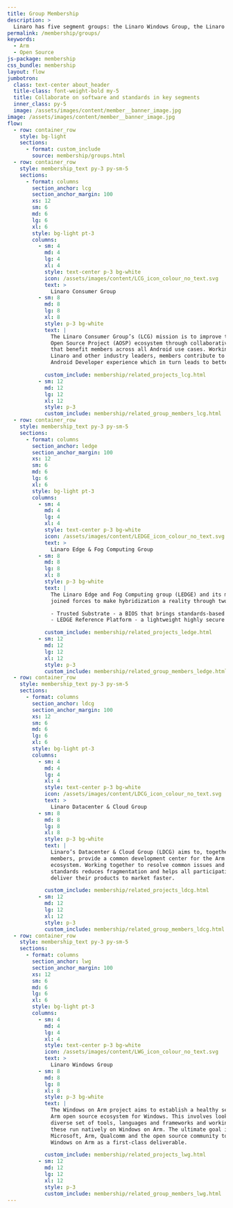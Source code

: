 ```yaml
---
title: Group Membership
description: >
  Linaro has five segment groups: the Linaro Windows Group, the Linaro Consumer Group, the Linaro Datacenter & Cloud Group, the Linaro Edge & Fog Computing Group and the Linaro IoT & Embedded Group. Each group has been created to help advance the Arm software ecosystem within a particular vertical.
permalink: /membership/groups/
keywords:
  - Arm
  - Open Source
js-package: membership
css_bundle: membership
layout: flow
jumbotron:
  class: text-center about_header
  title-class: font-weight-bold my-5
  title: Collaborate on software and standards in key segments
  inner_class: py-5
  image: /assets/images/content/member__banner_image.jpg
image: /assets/images/content/member__banner_image.jpg
flow:
  - row: container_row
    style: bg-light
    sections:
      - format: custom_include
        source: membership/groups.html
  - row: container_row
    style: membership_text py-3 py-sm-5
    sections:
      - format: columns
        section_anchor: lcg
        section_anchor_margin: 100
        xs: 12
        sm: 6
        md: 6
        lg: 6
        xl: 6
        style: bg-light pt-3
        columns:
          - sm: 4
            md: 4
            lg: 4
            xl: 4
            style: text-center p-3 bg-white
            icon: /assets/images/content/LCG_icon_colour_no_text.svg
            text: >
              Linaro Consumer Group
          - sm: 8
            md: 8
            lg: 8
            xl: 8
            style: p-3 bg-white
            text: |
              The Linaro Consumer Group’s (LCG) mission is to improve the Android
              Open Source Project (AOSP) ecosystem through collaborative activities
              that benefit members across all Android use cases. Working together with
              Linaro and other industry leaders, members contribute to an exceptional
              Android Developer experience which in turn leads to better products.

            custom_include: membership/related_projects_lcg.html
          - sm: 12
            md: 12
            lg: 12
            xl: 12
            style: p-3
            custom_include: membership/related_group_members_lcg.html
  - row: container_row
    style: membership_text py-3 py-sm-5
    sections:
      - format: columns
        section_anchor: ledge
        section_anchor_margin: 100
        xs: 12
        sm: 6
        md: 6
        lg: 6
        xl: 6
        style: bg-light pt-3
        columns:
          - sm: 4
            md: 4
            lg: 4
            xl: 4
            style: text-center p-3 bg-white
            icon: /assets/images/content/LEDGE_icon_colour_no_text.svg
            text: >
              Linaro Edge & Fog Computing Group
          - sm: 8
            md: 8
            lg: 8
            xl: 8
            style: p-3 bg-white
            text: |
              The Linaro Edge and Fog Computing group (LEDGE) and its members have
              joined forces to make hybridization a reality through two major efforts:

              - Trusted Substrate - a BIOS that brings standards-based secure booting and over-the-air (OTA) updates to the most trust-demanding embedded computing projects such as automotive and robotics.
              - LEDGE Reference Platform - a lightweight highly secure and robust container runtime environment that has dependable boot and update capabilities.

            custom_include: membership/related_projects_ledge.html
          - sm: 12
            md: 12
            lg: 12
            xl: 12
            style: p-3
            custom_include: membership/related_group_members_ledge.html
  - row: container_row
    style: membership_text py-3 py-sm-5
    sections:
      - format: columns
        section_anchor: ldcg
        section_anchor_margin: 100
        xs: 12
        sm: 6
        md: 6
        lg: 6
        xl: 6
        style: bg-light pt-3
        columns:
          - sm: 4
            md: 4
            lg: 4
            xl: 4
            style: text-center p-3 bg-white
            icon: /assets/images/content/LDCG_icon_colour_no_text.svg
            text: >
              Linaro Datacenter & Cloud Group
          - sm: 8
            md: 8
            lg: 8
            xl: 8
            style: p-3 bg-white
            text: |
              Linaro’s Datacenter & Cloud Group (LDCG) aims to, together with its
              members, provide a common development center for the Arm enterprise
              ecosystem. Working together to resolve common issues and develop
              standards reduces fragmentation and helps all participating companies
              deliver their products to market faster.

            custom_include: membership/related_projects_ldcg.html
          - sm: 12
            md: 12
            lg: 12
            xl: 12
            style: p-3
            custom_include: membership/related_group_members_ldcg.html
  - row: container_row
    style: membership_text py-3 py-sm-5
    sections:
      - format: columns
        section_anchor: lwg
        section_anchor_margin: 100
        xs: 12
        sm: 6
        md: 6
        lg: 6
        xl: 6
        style: bg-light pt-3
        columns:
          - sm: 4
            md: 4
            lg: 4
            xl: 4
            style: text-center p-3 bg-white
            icon: /assets/images/content/LWG_icon_colour_no_text.svg
            text: >
              Linaro Windows Group
          - sm: 8
            md: 8
            lg: 8
            xl: 8
            style: p-3 bg-white
            text: |
              The Windows on Arm project aims to establish a healthy self-sustaining
              Arm open source ecosystem for Windows. This involves looking at a
              diverse set of tools, languages and frameworks and working to ensure
              these run natively on Windows on Arm. The ultimate goal is to work with
              Microsoft, Arm, Qualcomm and the open source community to establish
              Windows on Arm as a first-class deliverable.

            custom_include: membership/related_projects_lwg.html
          - sm: 12
            md: 12
            lg: 12
            xl: 12
            style: p-3
            custom_include: membership/related_group_members_lwg.html
---
```

